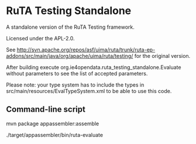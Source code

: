 RuTA Testing Standalone
=======================

A standalone version of the RuTA Testing framework.

Licensed under the APL-2.0.

See http://svn.apache.org/repos/asf/uima/ruta/trunk/ruta-ep-addons/src/main/java/org/apache/uima/ruta/testing/ for the original version.

After building execute org.ie4opendata.ruta_testing_standalone.Evaluate without parameters to see the list of accepted parameters.

Please note: your type system has to include the types in src/main/resources/EvalTypeSystem.xml to be able to use this code.

Command-line script
-------------------

mvn package appassembler:assemble

./target/appassembler/bin/ruta-evaluate
